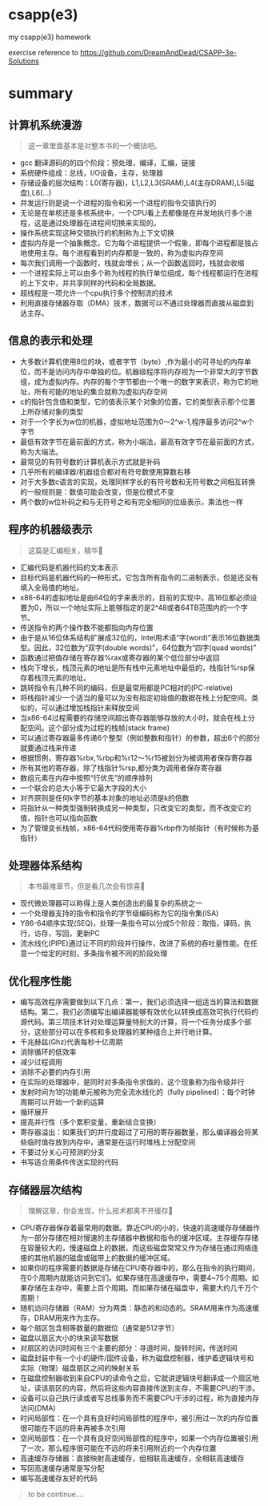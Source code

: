 # csapp(e3)
my csapp(e3) homework

exercise reference to https://github.com/DreamAndDead/CSAPP-3e-Solutions

# summary

## 计算机系统漫游

> 这一章里面基本是对整本书的一个概括吧。

* gcc 翻译源码的的四个阶段：预处理，编译，汇编，链接
* 系统硬件组成：总线，I/O设备，主存，处理器
* 存储设备的层次结构：L0(寄存器)，L1,L2,L3(SRAM),L4(主存DRAM),L5(磁盘),L6(...)
* 并发运行则是说一个进程的指令和另一个进程的指令交错执行的
* 无论是在单核还是多核系统中，一个CPU看上去都像是在并发地执行多个进程，这是通过处理器在进程间切换来实现的。
* 操作系统实现这种交错执行的机制称为上下文切换
* 虚拟内存是一个抽象概念，它为每个进程提供一个假象，即每个进程都是独占地使用主存。每个进程看到的内存都是一致的，称为虚拟内存空间
* 每次我们调用一个函数时，栈就会增长；从一个函数返回时，栈就会收缩
* 一个进程实际上可以由多个称为线程的执行单位组成，每个线程都运行在进程的上下文中，并共享同样的代码和全局数据。
* 超线程是一项允许一个cpu执行多个控制流的技术
* 利用直接存储器存取（DMA）技术，数据可以不通过处理器而直接从磁盘到达主存。


## 信息的表示和处理

* 大多数计算机使用8位的块，或者字节（byte）,作为最小的可寻址的内存单位，而不是访问内存中单独的位。机器级程序将内存视为一个非常大的字节数组，成为虚拟内存。内存的每个字节都由一个唯一的数字来表识，称为它的地址，所有可能的地址的集合就称为虚拟内存空间
* c的指针包含值和类型，它的值表示某个对象的位置，它的类型表示那个位置上所存储对象的类型
* 对于一个字长为w位的机器，虚拟地址范围为0～2^w-1,程序最多访问2^w个字节
* 最低有效字节在最前面的方式，称为小端法，最高有效字节在最前面的方式，称为大端法。
* 最常见的有符号数的计算机表示方式就是补码
* 几乎所有的编译器/机器组合都对有符号数使用算数右移
* 对于大多数c语言的实现，处理同样字长的有符号数和无符号数之间相互转换的一般规则是：数值可能会改变，但是位模式不变
* 两个数的w位补码之和与无符号之和有完全相同的位级表示，乘法也一样

## 程序的机器级表示

> 这篇是汇编相关，精华👿

* 汇编代码是机器代码的文本表示
* 目标代码是机器代码的一种形式，它包含所有指令的二进制表示，但是还没有填入全局值的地址。
* x86-64的虚拟地址是由64位的字来表示的，目前的实现中，高16位都必须设置为0，所以一个地址实际上能够指定的是2^48或者64TB范围内的一个字节。
* 传送指令的两个操作数不能都指向内存位置
* 由于是从16位体系结构扩展成32位的，Intel用术语“字(word)”表示16位数据类型。因此，32位数为“双字(double words)”，64位数为“四字(quad words)”
* 函数通过把值存储在寄存器%rax或寄存器的某个低位部分中返回
* 栈向下增长，栈顶元素的地址是所有栈中元素地址中最低的，栈指针%rsp保存着栈顶元素的地址。
* 跳转指令有几种不同的编码，但是最常用都是PC相对的(PC-relative)
* 将栈指针减少一个适当的量可以为没有指定初始值的数据在栈上分配空间。类似的，可以通过增加栈指针来释放空间
* 当x86-64过程需要的存储空间超出寄存器能够存放的大小时，就会在栈上分配空间。这个部分成为过程的栈帧(stack frame)
* 可以通过寄存器最多传递6个整型（例如整数和指针）的参数，超出6个的部分就要通过栈来传递
* 根据惯例，寄存器%rbx,%rbp和%r12～%r15被划分为被调用者保存寄存器
* 所有其他的寄存器，除了栈指针%rsp,都分类为调用者保存寄存器
* 数组元素在内存中按照“行优先”的顺序排列
* 一个联合的总大小等于它最大字段的大小
* 对齐原则是任何k字节的基本对象的地址必须是k的倍数
* 将指针从一种类型强制转换成另一种类型，只改变它的类型，而不改变它的值，指针也可以指向函数
* 为了管理变长栈帧，x86-64代码使用寄存器%rbp作为帧指针（有时候称为基指针）

## 处理器体系结构

> 本书最难章节，但是看几次会有惊喜👿

* 现代微处理器可以称得上是人类创造出的最复杂的系统之一
* 一个处理器支持的指令和指令的字节级编码称为它的指令集(ISA)
* Y86-64顺序实现(SEQ)，处理一条指令可以分成5个阶段：取指，译码，执行，访存，写回，更新PC
* 流水线化(PIPE)通过让不同的阶段并行操作，改进了系统的吞吐量性能。在任意一个给定的时刻，多条指令被不同的阶段处理

## 优化程序性能

* 编写高效程序需要做到以下几点：第一，我们必须选择一组适当的算法和数据结构。第二，我们必须编写出编译器能够有效优化以转换成高效可执行代码的源代码。第三项技术针对处理运算量特别大的计算，将一个任务分成多个部分，这些部分可以在多核和多处理器的某种组合上并行地计算。
* 千兆赫兹(Ghz)代表每秒十亿周期
* 消除循环的低效率
* 减少过程调用
* 消除不必要的内存引用
* 在实际的处理器中，是同时对多条指令求值的，这个现象称为指令级并行
* 发射时间为1的功能单元被称为完全流水线化的（fully pipelined）：每个时钟周期可以开始一个新的运算
* 循环展开
* 提高并行性（多个累积变量，重新结合变换）
* 寄存器溢出：如果我们的并行度超过了可用的寄存器数量，那么编译器会将某些临时值存放到内存中，通常是在运行时堆栈上分配空间
* 不要过分关心可预测的分支
* 书写适合用条件传送实现的代码

## 存储器层次结构

> 理解这章，你会发现，什么技术都离不开缓存👿

* CPU寄存器保存着最常用的数据。靠近CPU的小的，快速的高速缓存存储器作为一部分存储在相对慢速的主存储器中数据和指令的缓冲区域。主存缓存存储在容量较大的，慢速磁盘上的数据，而这些磁盘常常又作为存储在通过网络连接的其他机器的磁盘或磁带上的数据的缓冲区域。
* 如果你的程序需要的数据是存储在CPU寄存器中的，那么在指令的执行期间，在0个周期内就能访问到它们。如果存储在高速缓存中，需要4~75个周期。如果存储在主存中，需要上百个周期。而如果存储在磁盘中，需要大约几千万个周期！
* 随机访问存储器（RAM）分为两类：静态的和动态的。SRAM用来作为高速缓存，DRAM用来作为主存。
* 每个扇区包含相等数量的数据位（通常是512字节）
* 磁盘以扇区大小的块来读写数据
* 对扇区的访问时间有三个主要的部分：寻道时间，旋转时间，传送时间
* 磁盘封装中有一个小的硬件/固件设备，称为磁盘控制器，维护着逻辑块号和实际（物理）磁盘扇区之间的映射关系
* 在磁盘控制器收到来自CPU的读命令之后，它就讲逻辑块号翻译成一个扇区地址，读该扇区的内容，然后将这些内容直接传送到主存，不需要CPU的干涉。
* 设备可以自己执行读或者写总线事务而不需要CPU干涉的过程，称为直接内存访问(DMA)
* 时间局部性：在一个具有良好时间局部性的程序中，被引用过一次的内存位置很可能在不远的将来再被多次引用
* 空间局部性：在一个具有良好空间局部性的程序中，如果一个内存位置被引用了一次，那么程序很可能在不远的将来引用附近的一个内存位置
* 高速缓存存储器：直接映射高速缓存，组相联高速缓存，全相联高速缓存
* 写回高速缓存通常是写分配
* 编写高速缓存友好的代码


> to be continue....